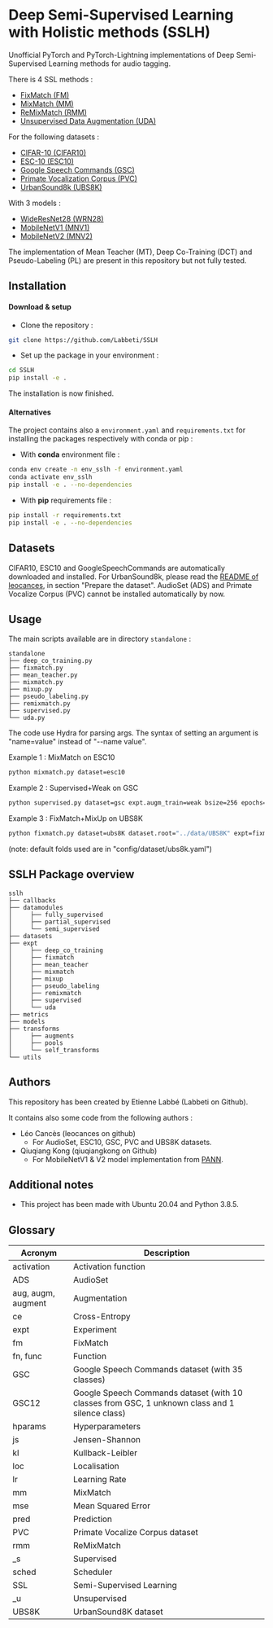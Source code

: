 # Deep Semi-Supervised Learning with Holistic methods (SSLH)

Unofficial PyTorch and PyTorch-Lightning implementations of Deep Semi-Supervised Learning methods for audio tagging.

There is 4 SSL methods :
- [FixMatch (FM)](https://arxiv.org/pdf/2001.07685.pdf)
- [MixMatch (MM)](https://arxiv.org/pdf/1905.02249.pdf)
- [ReMixMatch (RMM)](https://arxiv.org/pdf/1911.09785.pdf)
- [Unsupervised Data Augmentation (UDA)](https://arxiv.org/pdf/1904.12848.pdf)

For the following datasets :
- [CIFAR-10 (CIFAR10)](https://www.cs.toronto.edu/~kriz/learning-features-2009-TR.pdf)
- [ESC-10 (ESC10)](https://www.karolpiczak.com/papers/Piczak2015-ESC-Dataset.pdf)
- [Google Speech Commands (GSC)](https://arxiv.org/pdf/1804.03209.pdf)
- [Primate Vocalization Corpus (PVC)](https://arxiv.org/pdf/2101.10390.pdf)
- [UrbanSound8k (UBS8K)](http://www.justinsalamon.com/uploads/4/3/9/4/4394963/salamon_urbansound_acmmm14.pdf)

[comment]: <> (- [AudioSet &#40;ADS&#41;]&#40;https://static.googleusercontent.com/media/research.google.com/fr//pubs/archive/45857.pdf&#41;)
[comment]: <> (- [FSD50K]&#40;&#41;)

With 3 models :
- [WideResNet28 (WRN28)](https://arxiv.org/pdf/1605.07146.pdf)
- [MobileNetV1 (MNV1)](https://arxiv.org/pdf/1704.04861.pdf)
- [MobileNetV2 (MNV2)](https://arxiv.org/pdf/1801.04381.pdf)

The implementation of Mean Teacher (MT), Deep Co-Training (DCT) and Pseudo-Labeling (PL) are present in this repository but not fully tested.


## Installation
#### Download & setup
- Clone the repository :
```bash
git clone https://github.com/Labbeti/SSLH
```
- Set up the package in your environment :
```bash
cd SSLH
pip install -e .
```

The installation is now finished.

#### Alternatives
The project contains also a ```environment.yaml``` and ```requirements.txt``` for installing the packages respectively with conda or pip :
- With **conda** environment file :
```bash
conda env create -n env_sslh -f environment.yaml
conda activate env_sslh
pip install -e . --no-dependencies
```

- With **pip** requirements file :
```bash
pip install -r requirements.txt
pip install -e . --no-dependencies
```

## Datasets
CIFAR10, ESC10 and GoogleSpeechCommands are automatically downloaded and installed.
For UrbanSound8k, please read the [README of leocances](https://github.com/leocances/UrbanSound8K/blob/master/README.md#prepare-the-dataset), in section "Prepare the dataset". 
AudioSet (ADS) and Primate Vocalize Corpus (PVC) cannot be installed automatically by now.

[comment]: <> (TODO : For Audioset install !)
[comment]: <> (TODO : For PVC install !)

## Usage
The main scripts available are in directory ```standalone``` :
```
standalone
├── deep_co_training.py
├── fixmatch.py
├── mean_teacher.py
├── mixmatch.py
├── mixup.py
├── pseudo_labeling.py
├── remixmatch.py
├── supervised.py
└── uda.py
```

The code use Hydra for parsing args. The syntax of setting an argument is "name=value" instead of "--name value".

Example 1 : MixMatch on ESC10
```bash
python mixmatch.py dataset=esc10
```

Example 2 : Supervised+Weak on GSC
```bash
python supervised.py dataset=gsc expt.augm_train=weak bsize=256 epochs=300
```

Example 3 : FixMatch+MixUp on UBS8K
```bash
python fixmatch.py dataset=ubs8K dataset.root="../data/UBS8K" expt=fixmatch_mixup bsize_s=128 bsize_u=128 epochs=300
```
(note: default folds used are in "config/dataset/ubs8k.yaml")

## SSLH Package overview
```
sslh
├── callbacks
├── datamodules
│     ├── fully_supervised
│     ├── partial_supervised
│     └── semi_supervised
├── datasets
├── expt
│     ├── deep_co_training
│     ├── fixmatch
│     ├── mean_teacher
│     ├── mixmatch
│     ├── mixup
│     ├── pseudo_labeling
│     ├── remixmatch
│     ├── supervised
│     └── uda
├── metrics
├── models
├── transforms
│     ├── augments
│     ├── pools
│     └── self_transforms
└── utils
```

## Authors
This repository has been created by Etienne Labbé (Labbeti on Github).

It contains also some code from the following authors :
- Léo Cancès (leocances on github)
  - For AudioSet, ESC10, GSC, PVC and UBS8K datasets.
- Qiuqiang Kong (qiuqiangkong on Github)
  - For MobileNetV1 & V2 model implementation from [PANN](https://github.com/qiuqiangkong/audioset_tagging_cnn).

## Additional notes
- This project has been made with Ubuntu 20.04 and Python 3.8.5.

## Glossary
| Acronym | Description |
| --- | --- |
| activation | Activation function |
| ADS | AudioSet |
| aug, augm, augment | Augmentation |
| ce | Cross-Entropy |
| expt | Experiment |
| fm | FixMatch |
| fn, func | Function |
| GSC | Google Speech Commands dataset (with 35 classes) |
| GSC12 | Google Speech Commands dataset (with 10 classes from GSC, 1 unknown class and 1 silence class) |
| hparams | Hyperparameters |
| js | Jensen-Shannon |
| kl | Kullback-Leibler |
| loc | Localisation |
| lr | Learning Rate |
| mm | MixMatch |
| mse | Mean Squared Error |
| pred | Prediction |
| PVC | Primate Vocalize Corpus dataset |
| rmm | ReMixMatch |
| _s | Supervised |
| sched | Scheduler |
| SSL | Semi-Supervised Learning |
| _u | Unsupervised |
| UBS8K | UrbanSound8K dataset |
